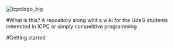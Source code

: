 ![icpclogo_big](https://user-images.githubusercontent.com/28017456/37076648-2e50c626-219d-11e8-8695-cb8cc376f806.png)

#What is this?
A repository along whit a wiki for the UdeG students interested in ICPC or simply competitive programming

#Getting started
  
